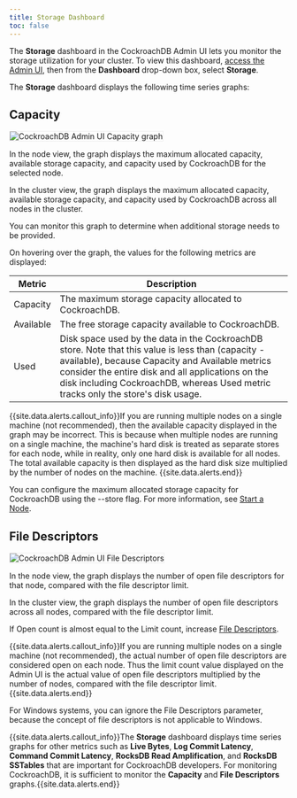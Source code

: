 ```yaml
---
title: Storage Dashboard
toc: false
---
```


The **Storage** dashboard in the CockroachDB Admin UI lets you monitor the storage utilization for your cluster. To view this dashboard, [access the Admin UI](admin-ui-access-and-navigate.html#access-the-admin-ui), then from the **Dashboard** drop-down box, select **Storage**. 

<div id="toc"></div>

The **Storage** dashboard displays the following time series graphs:

## Capacity
<img src="{{ 'images/admin_ui_capacity.png' | relative_url }}" alt="CockroachDB Admin UI Capacity graph" style="border:1px solid #eee;max-width:100%" />

In the node view, the graph displays the maximum allocated capacity, available storage capacity, and capacity used by CockroachDB for the selected node.

In the cluster view, the graph displays the maximum allocated capacity, available storage capacity, and capacity used by CockroachDB across all nodes in the cluster.

You can monitor this graph to determine when additional storage needs to be provided. 

On hovering over the graph, the values for the following metrics are displayed:

Metric | Description
--------|----
Capacity | The maximum storage capacity allocated to CockroachDB.
Available | The free storage capacity available to CockroachDB.
Used | Disk space used by the data in the CockroachDB store. Note that this value is less than (capacity - available), because Capacity and Available metrics consider the entire disk and all applications on the disk including CockroachDB, whereas Used metric tracks only the store's disk usage.

{{site.data.alerts.callout_info}}If you are running multiple nodes on a single machine (not recommended), then the available capacity displayed in the graph may be incorrect. This is because when multiple nodes are running on a single machine, the machine's hard disk is treated as separate stores for each node, while in reality, only one hard disk is available for all nodes. The total available capacity is then displayed as the hard disk size multiplied by the number of nodes on the machine. {{site.data.alerts.end}}

You can configure the maximum allocated storage capacity for CockroachDB using the --store flag. For more information, see [Start a Node](start-a-node.html#store).

## File Descriptors
<img src="{{ 'images/admin_ui_file_descriptors.png' | relative_url }}" alt="CockroachDB Admin UI File Descriptors" style="border:1px solid #eee;max-width:100%" />

In the node view, the graph displays the number of open file descriptors for that node, compared with the file descriptor limit.

In the cluster view, the graph displays the number of open file descriptors across all nodes, compared with the file descriptor limit.

If Open count is almost equal to the Limit count, increase [File Descriptors](recommended-production-settings.html#file-descriptors-limit).

{{site.data.alerts.callout_info}}If you are running multiple nodes on a single machine (not recommended), the actual number of open file descriptors are considered open on each node. Thus the limit count value displayed on the Admin UI is the actual value of open file descriptors multiplied by the number of nodes, compared with the file descriptor limit. {{site.data.alerts.end}}

For Windows systems, you can ignore the File Descriptors parameter, because the concept of file descriptors is not applicable to Windows. 

{{site.data.alerts.callout_info}}The <b>Storage</b> dashboard displays time series graphs for other metrics such as <b>Live Bytes</b>, <b>Log Commit Latency</b>, <b>Command Commit Latency</b>, <b>RocksDB Read Amplification</b>, and <b>RocksDB SSTables</b> that are important for CockroachDB developers. For monitoring CockroachDB, it is sufficient to monitor the <b>Capacity</b> and <b>File Descriptors</b> graphs.{{site.data.alerts.end}}